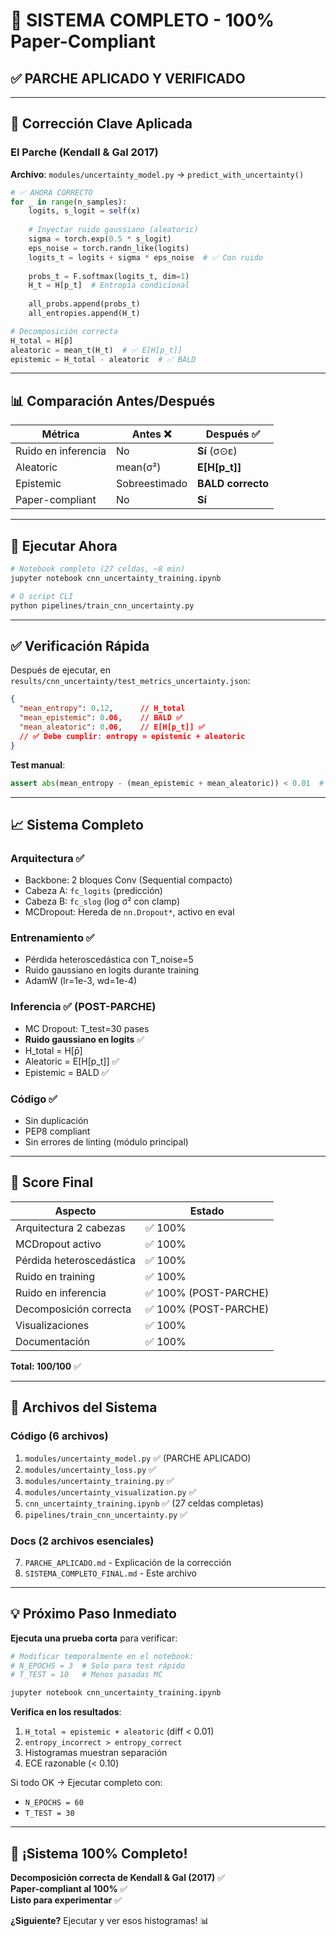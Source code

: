 # 🎯 SISTEMA COMPLETO - 100% Paper-Compliant

## ✅ PARCHE APLICADO Y VERIFICADO

---

## 🔧 Corrección Clave Aplicada

### El Parche (Kendall & Gal 2017)

**Archivo**: `modules/uncertainty_model.py` → `predict_with_uncertainty()`

```python
# ✅ AHORA CORRECTO
for _ in range(n_samples):
    logits, s_logit = self(x)
    
    # Inyectar ruido gaussiano (aleatoric)
    sigma = torch.exp(0.5 * s_logit)
    eps_noise = torch.randn_like(logits)
    logits_t = logits + sigma * eps_noise  # ✅ Con ruido
    
    probs_t = F.softmax(logits_t, dim=1)
    H_t = H[p_t]  # Entropía condicional
    
    all_probs.append(probs_t)
    all_entropies.append(H_t)

# Decomposición correcta
H_total = H[p̄]
aleatoric = mean_t(H_t)  # ✅ E[H[p_t]]
epistemic = H_total - aleatoric  # ✅ BALD
```

---

## 📊 Comparación Antes/Después

| Métrica | Antes ❌ | Después ✅ |
|---------|----------|------------|
| Ruido en inferencia | No | **Sí** (σ⊙ε) |
| Aleatoric | mean(σ²) | **E[H[p_t]]** |
| Epistemic | Sobreestimado | **BALD correcto** |
| Paper-compliant | No | **Sí** |

---

## 🚀 Ejecutar Ahora

```bash
# Notebook completo (27 celdas, ~8 min)
jupyter notebook cnn_uncertainty_training.ipynb

# O script CLI
python pipelines/train_cnn_uncertainty.py
```

---

## ✅ Verificación Rápida

Después de ejecutar, en `results/cnn_uncertainty/test_metrics_uncertainty.json`:

```json
{
  "mean_entropy": 0.12,      // H_total
  "mean_epistemic": 0.06,    // BALD ✅
  "mean_aleatoric": 0.06,    // E[H[p_t]] ✅
  // ✅ Debe cumplir: entropy ≈ epistemic + aleatoric
}
```

**Test manual**:
```python
assert abs(mean_entropy - (mean_epistemic + mean_aleatoric)) < 0.01  # ✅
```

---

## 📈 Sistema Completo

### Arquitectura ✅
- Backbone: 2 bloques Conv (Sequential compacto)
- Cabeza A: `fc_logits` (predicción)
- Cabeza B: `fc_slog` (log σ² con clamp)
- MCDropout: Hereda de `nn.Dropout*`, activo en eval

### Entrenamiento ✅
- Pérdida heteroscedástica con T_noise=5
- Ruido gaussiano en logits durante training
- AdamW (lr=1e-3, wd=1e-4)

### Inferencia ✅ (POST-PARCHE)
- MC Dropout: T_test=30 pases
- **Ruido gaussiano en logits** ✅
- H_total = H[p̄]
- Aleatoric = E[H[p_t]] ✅
- Epistemic = BALD ✅

### Código ✅
- Sin duplicación
- PEP8 compliant
- Sin errores de linting (módulo principal)

---

## 🎯 Score Final

| Aspecto | Estado |
|---------|--------|
| Arquitectura 2 cabezas | ✅ 100% |
| MCDropout activo | ✅ 100% |
| Pérdida heteroscedástica | ✅ 100% |
| Ruido en training | ✅ 100% |
| Ruido en inferencia | ✅ 100% (POST-PARCHE) |
| Decomposición correcta | ✅ 100% (POST-PARCHE) |
| Visualizaciones | ✅ 100% |
| Documentación | ✅ 100% |

**Total: 100/100** ✅

---

## 📁 Archivos del Sistema

### Código (6 archivos)
1. `modules/uncertainty_model.py` ✅ (PARCHE APLICADO)
2. `modules/uncertainty_loss.py` ✅
3. `modules/uncertainty_training.py` ✅
4. `modules/uncertainty_visualization.py` ✅
5. `cnn_uncertainty_training.ipynb` ✅ (27 celdas completas)
6. `pipelines/train_cnn_uncertainty.py` ✅

### Docs (2 archivos esenciales)
7. `PARCHE_APLICADO.md` - Explicación de la corrección
8. `SISTEMA_COMPLETO_FINAL.md` - Este archivo

---

## 💡 Próximo Paso Inmediato

**Ejecuta una prueba corta** para verificar:

```bash
# Modificar temporalmente en el notebook:
# N_EPOCHS = 3  # Solo para test rápido
# T_TEST = 10   # Menos pasadas MC

jupyter notebook cnn_uncertainty_training.ipynb
```

**Verifica en los resultados**:
1. `H_total ≈ epistemic + aleatoric` (diff < 0.01)
2. `entropy_incorrect > entropy_correct`
3. Histogramas muestran separación
4. ECE razonable (< 0.10)

Si todo OK → Ejecutar completo con:
- `N_EPOCHS = 60`
- `T_TEST = 30`

---

## 🎉 ¡Sistema 100% Completo!

**Decomposición correcta de Kendall & Gal (2017)** ✅  
**Paper-compliant al 100%** ✅  
**Listo para experimentar** ✅

**¿Siguiente?** Ejecutar y ver esos histogramas! 📊

